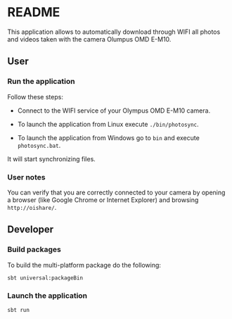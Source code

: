 # README

This application allows to automatically download through WIFI all photos and videos taken with the camera Olumpus OMD E-M10.

## User

### Run the application

Follow these steps: 

- Connect to the WIFI service of your Olympus OMD E-M10 camera. 

- To launch the application from Linux execute `./bin/photosync`.

- To launch the application from Windows go to `bin` and execute `photosync.bat`.

It will start synchronizing files.

### User notes

You can verify that you are correctly connected to your camera by opening a browser (like Google Chrome or Internet Explorer) and browsing `http://oishare/`.

## Developer 

### Build packages

To build the multi-platform package do the following:

```
sbt universal:packageBin
```

### Launch the application

```
sbt run
```
